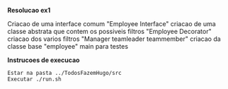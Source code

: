 **Resolucao ex1**

Criacao de uma interface comum "Employee Interface" criacao de uma classe abstrata que contem os possiveis filtros "Employee Decorator" criacao dos varios filtros "Manager teamleader teammember" criacao da classe base "employee" main para testes

**Instrucoes de execucao**

    Estar na pasta ../TodosFazemHugo/src
    Executar ./run.sh


